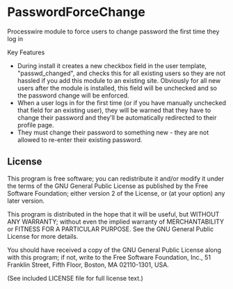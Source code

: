 PasswordForceChange
===================

Processwire module to force users to change password the first time they log in

Key Features

* During install it creates a new checkbox field in the user template, "passwd_changed", and checks this for all existing users so they are not hassled if you add this module to an existing site. Obviously for all new users after the module is installed, this field will be unchecked and so the password change will be enforced.
* When a user logs in for the first time (or if you have manually unchecked that field for an existing user), they will be warned that they have to change their password and they'll be automatically redirected to their profile page.
* They must change their password to something new - they are not allowed to re-enter their existing password.

## License

This program is free software; you can redistribute it and/or
modify it under the terms of the GNU General Public License
as published by the Free Software Foundation; either version 2
of the License, or (at your option) any later version.

This program is distributed in the hope that it will be useful,
but WITHOUT ANY WARRANTY; without even the implied warranty of
MERCHANTABILITY or FITNESS FOR A PARTICULAR PURPOSE.  See the
GNU General Public License for more details.

You should have received a copy of the GNU General Public License
along with this program; if not, write to the Free Software
Foundation, Inc., 51 Franklin Street, Fifth Floor, Boston, MA  02110-1301, USA.

(See included LICENSE file for full license text.)